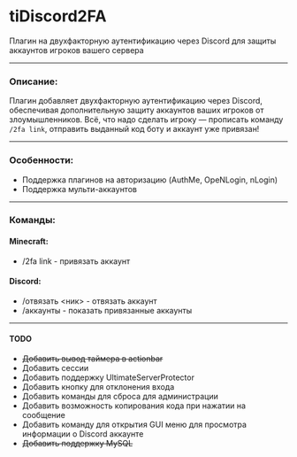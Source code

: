 # tiDiscord2FA
Плагин на двухфакторную аутентификацию через Discord для защиты аккаунтов игроков вашего сервера

---

### Описание:
Плагин добавляет двухфакторную аутентификацию через Discord, обеспечивая дополнительную защиту аккаунтов ваших игроков от злоумышленников.
Всё, что надо сделать игроку — прописать команду `/2fa link`, отправить выданный код боту и аккаунт уже привязан!

---

### Особенности:
- Поддержка плагинов на авторизацию (AuthMe, OpeNLogin, nLogin)
- Поддержка мульти-аккаунтов

---

### Команды:
#### Minecraft:
- /2fa link - привязать аккаунт

#### Discord:
- /отвязать <ник> - отвязать аккаунт
- /аккаунты - показать привязанные аккаунты

---

#### TODO
- ~~Добавить вывод таймера в actionbar~~
- Добавить сессии
- Добавить поддержку UltimateServerProtector
- Добавить кнопку для отклонения входа
- Добавить команды для сброса для администрации
- Добавить возможность копирования кода при нажатии на сообщение
- Добавить команду для открытия GUI меню для просмотра информации о Discord аккаунте
- ~~Добавить поддержку MySQL~~